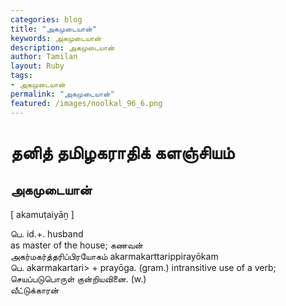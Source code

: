 ```yaml
---  
categories: blog  
title: "அகமுடையான்"
keywords: அகமுடையான்  
description: அகமுடையான்
author: Tamilan  
layout: Ruby  
tags:     
- அகமுடையான்
permalink: "அகமுடையான்"  
featured: /images/noolkal_96_6.png  
--- 
```

# தனித் தமிழகராதிக் களஞ்சியம்
## அகமுடையான்

[ akamuṭaiyāṉ ]  
  
பெ. id.+. husband  
as master of the house; கணவன்  
அகர்மகர்த்தரிப்பிரயோகம் akarmakarttarippirayōkam  
பெ. akarmakartari> + prayōga. (gram.) intransitive use of a verb; செயப்படுபொருள் குன்றியவினை. (w.)  
வீட்டுக்காரன்